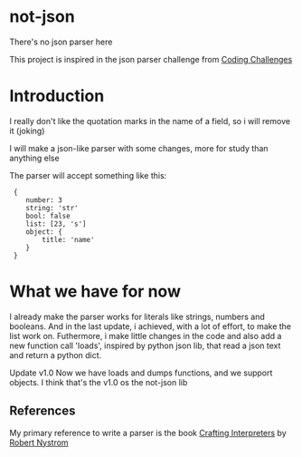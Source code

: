 # not-json
 There's no json parser here

 This project is inspired in the json parser challenge from [Coding Challenges](https://codingchallenges.fyi/challenges/challenge-json-parser/)
 
 # Introduction

 I really don't like the quotation marks in the name of a field, so i will remove it (joking)

 I will make a json-like parser with some changes, more for study than anything else

 The parser will accept something like this:

```
 {
    number: 3
    string: 'str'
    bool: false
    list: [23, 's']
    object: {
        title: 'name'
    }
 }
```

# What we have for now

I already make the parser works for literals like strings, numbers and booleans. And in the last update, i achieved, with a lot of effort, to make the list work on. Futhermore, i make little changes in the code and also add a new function call 'loads', inspired by python json lib, that read a json text and return a python dict.

Update v1.0
Now we have loads and dumps functions, and we support objects.
I think that's the v1.0 os the not-json lib

## References

My primary reference to write a parser is the book [Crafting Interpreters](https://craftinginterpreters.com) by [Robert Nystrom](https://github.com/munificent)

